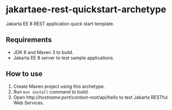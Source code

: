 # jakartaee-rest-quickstart-archetype
Jakarta EE 8 REST application quick start template.

## Requirements

* JDK 8 and Maven 3 to build.
* Jakarta EE 8 server to test sample applications.

## How to use

1. Create Maven project using this archetype.
2. Run `mvn install` command to build.
3. Open http://*hostname*:*port*/*context-root*/api/hello to test Jakarta RESTful Web Services.
